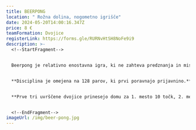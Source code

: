 ```yaml
---
title: BEERPONG
location: " Rožna dolina, nogometno igrišče"
date: 2024-05-20T14:00:16.347Z
price: 8 €
teamFormation: Dvojice
registerLink: https://forms.gle/RURNvHtSH8NoFe9i9
description: >-
  <!--StartFragment-->


  Beerpong je relativno enostavna igra, ki ne zahteva predznanja in miselnih naporov, prinese pa veliko zabave ob igranju in je posledično ena najbolj obiskanih disciplin športnega dogajanja Majskih iger. Igra se v dvojicah, ki pa so lahko tudi mešane. Namen igre je zadeti žogico v kozarček. Če z žogico zadenete v nasprotnikov kozarček, se ta umakne iz igre, nasprotnik pa spije vsebino kozarčka. Pri metu pa komolec ne sme segati čez rob mize. Če se izvede normalen met, pri katerem se žogica ne dotakne mize, nasprotnik žogice v zraku ne sme izbijati. V nasprotnem primeru (ko se žogica dotakne mize) je nasprotniku dovoljeno izbijanje žogice. V obeh primerih je dovoljeno izpihanje žogice iz kozarčka. Če zadaneš kozarček, ki ga tekmovalec drži v roki ali tistega, ki ga je pustil na mizi in ga še ni izpil, tvoja ekipa avtomatsko zmaga. Tekom igre lahko dvojica le enkrat zaprosi za preurejanje kozarčkov v drugačno pozicijo. Ekipa, ki zadane vse nasprotnikove kozarčke, je zmagovalna. Turnir bo potekal po sistemu izločanja. 


  **Disciplina je omejena na 128 parov, ki prvi poravnajo prijavnino.** 


  **Prve tri uvrščene dvojice prinesejo domu za 1. mesto 10 točk, 2. mesto 8 točk in 3. mesto 6 točk. Oba tekmovalca morata biti iz istega doma, da prineseta svojemu domu točke. Če sta oba tekmovalca iz različnih domov, izbereta za kateri dom bodo štele točke. Če je en član iz doma, drug pa ne, ne dobita točk.** 


  <!--EndFragment-->
imageUrl: /img/beer-pong.jpg
---
```


